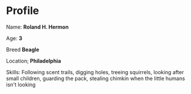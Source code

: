 # Profile

Name: **Roland H. Hermon**

Age: **3**

Breed **Beagle**

Location; **Philadelphia**

Skills: Following scent trails, digging holes, treeing squirrels, looking after small children, guarding the pack, stealing chimkin when the little humans isn't looking